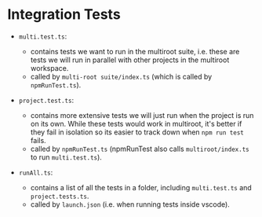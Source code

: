 # Integration Tests

- `multi.test.ts`:
  - contains tests we want to run in the multiroot suite, i.e. these are tests we will run in parallel with other projects in the multiroot workspace.
  - called by `multi-root suite/index.ts` (which is called by `npmRunTest.ts`).

- `project.test.ts`:
  - contains more extensive tests we will just run when the project is run on its own. While these tests would work in multiroot, it's better if they fail in isolation so its easier to track down when `npm run test` fails.
  - called by `npmRunTest.ts` (npmRunTest also calls `multiroot/index.ts` to run `multi.test.ts`).
  
- `runAll.ts`:
  - contains a list of all the tests in a folder, including `multi.test.ts` and `project.tests.ts`.
  - called by `launch.json` (i.e. when running tests inside vscode).
